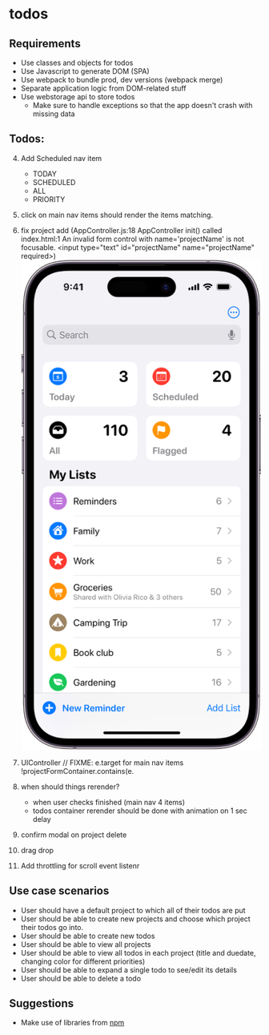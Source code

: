 # todos

## Requirements

- Use classes and objects for todos
- Use Javascript to generate DOM (SPA)
- Use webpack to bundle prod, dev versions (webpack merge)
- Separate application logic from DOM-related stuff
- Use webstorage api to store todos
  - Make sure to handle exceptions so that the app doesn't crash with missing data

## Todos:

4. Add Scheduled nav item
   - TODAY
   - SCHEDULED
   - ALL
   - PRIORITY
5. click on main nav items should render the items matching.
6. fix project add (AppController.js:18 AppController init() called
   index.html:1 An invalid form control with name='projectName' is not focusable. <input type=​"text" id=​"projectName" name=​"projectName" required>​)
   ![alt text](image-1.png)
7. UIController // FIXME: e.target for main nav items !projectFormContainer.contains(e.
8. when should things rerender?

   - when user checks finished (main nav 4 items)
   - todos container rerender should be done with animation on 1 sec delay

9. confirm modal on project delete
10. drag drop
11. Add throttling for scroll event listenr

## Use case scenarios

- User should have a default project to which all of their todos are put
- User should be able to create new projects and choose which project their todos go into.
- User should be able to create new todos
- User should be able to view all projects
- User should be able to view all todos in each project (title and duedate, changing color for different priorities)
- User should be able to expand a single todo to see/edit its details
- User should be able to delete a todo

## Suggestions

- Make use of libraries from [npm](https://github.com/date-fns/date-fns)

